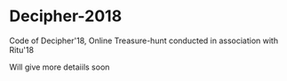 # Decipher-2018
Code of Decipher'18, Online Treasure-hunt conducted in association with Ritu'18

Will give more detaiils soon
